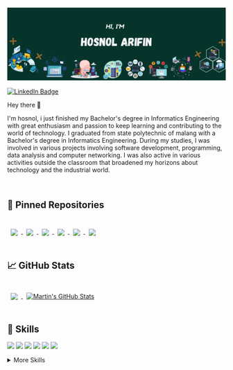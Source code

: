 ![Logo](./asset/banner.png)

[![LinkedIn Badge](https://img.shields.io/badge/LinkedIn-Profile-informational?style=flat&logo=linkedin&logoColor=white&color=0D76A8)](https://www.linkedin.com/in/hosnol-arifin-40632b194/)

Hey there 👋

I'm hosnol, i just finished my Bachelor's degree in Informatics Engineering with great enthusiasm and passion to keep learning and contributing to the world of technology. I graduated from state polytechnic of malang with a Bachelor's degree in Informatics Engineering. During my studies, I was involved in various projects involving software development, programming, data analysis and computer networking. I was also active in various activities outside the classroom that broadened my horizons about technology and the industrial world.

<br>

## 📌 Pinned Repositories

<br>

<a href="https://github.com/Hosnol/TugasBesarWebsite-Restoran">
  <img align="center" style="margin:0.5rem" src="https://github-readme-stats.vercel.app/api/pin/?username=Hosnol&repo=TugasBesarWebsite-Restoran&title_color=ffffff&text_color=c9cacc&icon_color=4AB197&bg_color=1A2B34" />
</a>

<a href="https://github.com/Hosnol/PWL-PROJECT_Sitem_Penilaian_Mahasiswa">
  <img align="center" style="margin:0.5rem" src="https://github-readme-stats.vercel.app/api/pin/?username=Hosnol&repo=PWL-PROJECT_Sitem_Penilaian_Mahasiswa&title_color=ffffff&text_color=c9cacc&icon_color=4AB197&bg_color=1A2B34" />
</a>

<a href="https://github.com/Hosnol/UAS-IoT2022_Sistem_Monitoring_Suhu_Air_Tambak_Udang">
  <img align="center" style="margin:0.5rem" src="https://github-readme-stats.vercel.app/api/pin/?username=Hosnol&repo=UAS-IoT2022_Sistem_Monitoring_Suhu_Air_Tambak_Udang&title_color=ffffff&text_color=c9cacc&icon_color=4AB197&bg_color=1A2B34" />
</a>

<a href="https://github.com/Hosnol/Pemrograman_Berbasis_Framework">
  <img align="center" style="margin:0.5rem" src="https://github-readme-stats.vercel.app/api/pin/?username=Hosnol&repo=Pemrograman_Berbasis_Framework&title_color=ffffff&text_color=c9cacc&icon_color=4AB197&bg_color=1A2B34" />
</a>

<a href="https://github.com/Hosnol/books-app-back-end">
  <img align="center" style="margin:0.5rem" src="https://github-readme-stats.vercel.app/api/pin/?username=Hosnol&repo=books-app-back-end&title_color=ffffff&text_color=c9cacc&icon_color=4AB197&bg_color=1A2B34" />
</a>

<a href="https://github.com/Hosnol/note-app-back-end">
  <img align="center" style="margin:0.5rem" src="https://github-readme-stats.vercel.app/api/pin/?username=Hosnol&repo=note-app-back-end&title_color=ffffff&text_color=c9cacc&icon_color=4AB197&bg_color=1A2B34" />
</a>

<br>
<br>

## &#x1f4c8; GitHub Stats

<br>

<a href="https://github.com/Hosnol">
  <img align="center" style="margin:0.5rem" src="https://github-readme-stats.vercel.app/api/top-langs/?username=Hosnol&hide=html,css&title_color=ffffff&text_color=c9cacc&icon_color=4AB197&bg_color=1A2B34" />
</a>

<a href="https://github.com/Hosnol">
  <img align="center" style="margin:0.5rem" src="https://github-readme-stats.vercel.app/api?username=Hosnol&show_icons=true&line_height=27&count_private=true&title_color=ffffff&text_color=c9cacc&icon_color=4AB097&bg_color=1A2B34" alt="Martin's GitHub Stats" />
</a>

<br>
<br>


## 💼 Skills

![](https://img.shields.io/badge/Code-React-informational?style=flat&logo=react&logoColor=white&color=4AB197)
![](https://img.shields.io/badge/Code-JavaScript-informational?style=flat&logo=JavaScript&logoColor=white&color=4AB197)
![](https://img.shields.io/badge/Code-MySQL-informational?style=flat&logo=MySQL&logoColor=white&color=4AB197)
![](https://img.shields.io/badge/Code-Java-informational?style=flat&logo=Java&logoColor=white&color=4AB197)
![](https://img.shields.io/badge/Code-PHP-informational?style=flat&logo=PHP&logoColor=white&color=4AB197)
![](https://img.shields.io/badge/Code-C++-informational?style=flat&logo=C&logoColor=white&color=4AB197)

<details>
<summary>More Skills</summary>
<br>

![](https://img.shields.io/badge/Style-CSS-informational?style=flat&logo=css3&logoColor=white&color=4AB197)
![](https://img.shields.io/badge/Style-Sass-informational?style=flat&logo=Sass&logoColor=white&color=4AB197)

<br>

![](https://img.shields.io/badge/Test-Cypress-informational?style=flat&logo=Cypress&logoColor=white&color=4AB197)

<br>

![](https://img.shields.io/badge/Tools-Docker-informational?style=flat&logo=docker&logoColor=white&color=4AB197)
![](https://img.shields.io/badge/Tools-NGINX-informational?style=flat&logo=nginx&logoColor=white&color=4AB197)
![](https://img.shields.io/badge/Tools-NPM-informational?style=flat&logo=npm&logoColor=white&color=4AB197)
![](https://img.shields.io/badge/Tools-Postman-informational?style=flat&logo=Postman&logoColor=white&color=4AB197)
![](https://img.shields.io/badge/Tools-GitHub-informational?style=flat&logo=GitHub&logoColor=white&color=4AB197)
![](https://img.shields.io/badge/Tools-GitLab-informational?style=flat&logo=GitLab&logoColor=white&color=4AB197)

</details>
